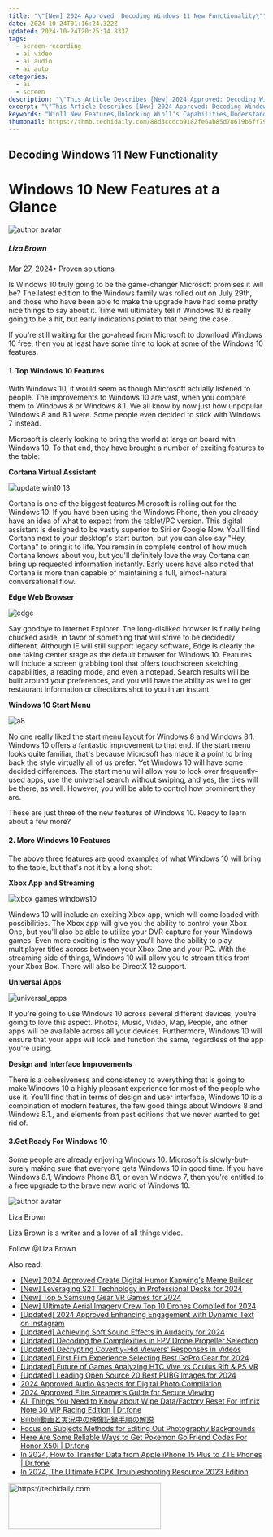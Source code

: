 ```yaml
---
title: "\"[New] 2024 Approved  Decoding Windows 11 New Functionality\""
date: 2024-10-24T01:16:24.322Z
updated: 2024-10-24T20:25:14.833Z
tags: 
  - screen-recording
  - ai video
  - ai audio
  - ai auto
categories: 
  - ai
  - screen
description: "\"This Article Describes [New] 2024 Approved: Decoding Windows 11 New Functionality\""
excerpt: "\"This Article Describes [New] 2024 Approved: Decoding Windows 11 New Functionality\""
keywords: "Win11 New Features,Unlocking Win11's Capabilities,Understanding Win11 Update,Exploring Win11 Enhancements,Insights on Windows 11 Changes,Windows 11 Functional Upgrade,Deciphering Win11 Upgrades"
thumbnail: https://thmb.techidaily.com/88d3ccdcb9182fe6ab85d78619b5ff79c9f842144c7f0589af82188a3ec75add.jpg
---
```


## Decoding Windows 11 New Functionality

# Windows 10 New Features at a Glance

![author avatar](https://lh5.googleusercontent.com/-AIMmjowaFs4/AAAAAAAAAAI/AAAAAAAAABc/Y5UmwDaI7HU/s250-c-k/photo.jpg)

##### Liza Brown

 Mar 27, 2024• Proven solutions

Is Windows 10 truly going to be the game-changer Microsoft promises it will be? The latest edition to the Windows family was rolled out on July 29th, and those who have been able to make the upgrade have had some pretty nice things to say about it. Time will ultimately tell if Windows 10 is really going to be a hit, but early indications point to that being the case.

If you're still waiting for the go-ahead from Microsoft to download Windows 10 free, then you at least have some time to look at some of the Windows 10 features.

#### 1. Top Windows 10 Features

With Windows 10, it would seem as though Microsoft actually listened to people. The improvements to Windows 10 are vast, when you compare them to Windows 8 or Windows 8.1\. We all know by now just how unpopular Windows 8 and 8.1 were. Some people even decided to stick with Windows 7 instead.

Microsoft is clearly looking to bring the world at large on board with Windows 10\. To that end, they have brought a number of exciting features to the table:

**Cortana Virtual Assistant**

![update win10 13](https://images.wondershare.com/windows10/update-win10-13.png)

Cortana is one of the biggest features Microsoft is rolling out for the Windows 10\. If you have been using the Windows Phone, then you already have an idea of what to expect from the tablet/PC version. This digital assistant is designed to be vastly superior to Siri or Google Now. You'll find Cortana next to your desktop's start button, but you can also say "Hey, Cortana" to bring it to life. You remain in complete control of how much Cortana knows about you, but you'll definitely love the way Cortana can bring up requested information instantly. Early users have also noted that Cortana is more than capable of maintaining a full, almost-natural conversational flow.

**Edge Web Browser**

![edge](https://images.wondershare.com/filmora/article-images/edge.jpg)

Say goodbye to Internet Explorer. The long-disliked browser is finally being chucked aside, in favor of something that will strive to be decidedly different. Although IE will still support legacy software, Edge is clearly the one taking center stage as the default browser for Windows 10\. Features will include a screen grabbing tool that offers touchscreen sketching capabilities, a reading mode, and even a notepad. Search results will be built around your preferences, and you will have the ability as well to get restaurant information or directions shot to you in an instant.

**Windows 10 Start Menu**

![a8](https://images.wondershare.com/windows10/a8.png)

No one really liked the start menu layout for Windows 8 and Windows 8.1\. Windows 10 offers a fantastic improvement to that end. If the start menu looks quite familiar, that's because Microsoft has made it a point to bring back the style virtually all of us prefer. Yet Windows 10 will have some decided differences. The start menu will allow you to look over frequently-used apps, use the universal search without swiping, and yes, the tiles will be there, as well. However, you will be able to control how prominent they are.

These are just three of the new features of Windows 10\. Ready to learn about a few more?

#### 2. More Windows 10 Features

The above three features are good examples of what Windows 10 will bring to the table, but that's not it by a long shot:

**Xbox App and Streaming**

![xbox games windows10](https://images.wondershare.com/windows10/xboy-games-windows10-1.png)

Windows 10 will include an exciting Xbox app, which will come loaded with possibilities. The Xbox app will give you the ability to control your Xbox One, but you'll also be able to utilize your DVR capture for your Windows games. Even more exciting is the way you'll have the ability to play multiplayer titles across between your Xbox One and your PC. With the streaming side of things, Windows 10 will allow you to stream titles from your Xbox Box. There will also be DirectX 12 support.

 **Universal Apps**

![universal_apps](https://images.wondershare.com/filmora/article-images/universal_apps.jpg)

If you're going to use Windows 10 across several different devices, you're going to love this aspect. Photos, Music, Video, Map, People, and other apps will be available across all your devices. Furthermore, Windows 10 will ensure that your apps will look and function the same, regardless of the app you're using.

 **Design and Interface Improvements**

There is a cohesiveness and consistency to everything that is going to make Windows 10 a highly pleasant experience for most of the people who use it. You'll find that in terms of design and user interface, Windows 10 is a combination of modern features, the few good things about Windows 8 and Windows 8.1., and elements from past editions that we never wanted to get rid of.

#### 3.Get Ready For Windows 10

Some people are already enjoying Windows 10\. Microsoft is slowly-but-surely making sure that everyone gets Windows 10 in good time. If you have Windows 8.1, Windows Phone 8.1, or even Windows 7, then you're entitled to a free upgrade to the brave new world of Windows 10.

![author avatar](https://lh5.googleusercontent.com/-AIMmjowaFs4/AAAAAAAAAAI/AAAAAAAAABc/Y5UmwDaI7HU/s250-c-k/photo.jpg)

Liza Brown

Liza Brown is a writer and a lover of all things video.

Follow @Liza Brown


<ins class="adsbygoogle"
     style="display:block"
     data-ad-format="autorelaxed"
     data-ad-client="ca-pub-7571918770474297"
     data-ad-slot="1223367746"></ins>



<ins class="adsbygoogle"
     style="display:block"
     data-ad-client="ca-pub-7571918770474297"
     data-ad-slot="8358498916"
     data-ad-format="auto"
     data-full-width-responsive="true"></ins>


<span class="atpl-alsoreadstyle">Also read:</span>
<div><ul>
<li><a href="https://fox-friendly.techidaily.com/new-2024-approved-create-digital-humor-kapwings-meme-builder/"><u>[New] 2024 Approved Create Digital Humor Kapwing's Meme Builder</u></a></li>
<li><a href="https://fox-friendly.techidaily.com/new-leveraging-s2t-technology-in-professional-decks-for-2024/"><u>[New] Leveraging S2T Technology in Professional Decks for 2024</u></a></li>
<li><a href="https://fox-friendly.techidaily.com/new-top-5-samsung-gear-vr-games-for-2024/"><u>[New] Top 5 Samsung Gear VR Games for 2024</u></a></li>
<li><a href="https://fox-friendly.techidaily.com/new-ultimate-aerial-imagery-crew-top-10-drones-compiled-for-2024/"><u>[New] Ultimate Aerial Imagery Crew Top 10 Drones Compiled for 2024</u></a></li>
<li><a href="https://fox-friendly.techidaily.com/updated-2024-approved-enhancing-engagement-with-dynamic-text-on-instagram/"><u>[Updated] 2024 Approved Enhancing Engagement with Dynamic Text on Instagram</u></a></li>
<li><a href="https://fox-friendly.techidaily.com/updated-achieving-soft-sound-effects-in-audacity-for-2024/"><u>[Updated] Achieving Soft Sound Effects in Audacity for 2024</u></a></li>
<li><a href="https://fox-friendly.techidaily.com/updated-decoding-the-complexities-in-fpv-drone-propeller-selection/"><u>[Updated] Decoding the Complexities in FPV Drone Propeller Selection</u></a></li>
<li><a href="https://fox-friendly.techidaily.com/updated-decrypting-covertly-hid-viewers-responses-in-videos/"><u>[Updated] Decrypting Covertly-Hid Viewers' Responses in Videos</u></a></li>
<li><a href="https://fox-direct.techidaily.com/updated-first-film-experience-selecting-best-gopro-gear-for-2024/"><u>[Updated] First Film Experience Selecting Best GoPro Gear for 2024</u></a></li>
<li><a href="https://some-techniques.techidaily.com/updated-future-of-games-analyzing-htc-vive-vs-oculus-rift-and-ps-vr/"><u>[Updated] Future of Games Analyzing HTC Vive vs Oculus Rift & PS VR</u></a></li>
<li><a href="https://article-tips.techidaily.com/updated-leading-open-source-20-best-pubg-images-for-2024/"><u>[Updated] Leading Open Source 20 Best PUBG Images for 2024</u></a></li>
<li><a href="https://extra-lessons.techidaily.com/2024-approved-audio-aspects-for-digital-photo-compilation/"><u>2024 Approved Audio Aspects for Digital Photo Compilation</u></a></li>
<li><a href="https://facebook-video-content.techidaily.com/2024-approved-elite-streamers-guide-for-secure-viewing/"><u>2024 Approved Elite Streamer’s Guide for Secure Viewing</u></a></li>
<li><a href="https://phone-solutions.techidaily.com/all-things-you-need-to-know-about-wipe-datafactory-reset-for-infinix-note-30-vip-racing-edition-drfone-by-drfone-reset-android-reset-android/"><u>All Things You Need to Know about Wipe Data/Factory Reset For Infinix Note 30 VIP Racing Edition | Dr.fone</u></a></li>
<li><a href="https://tech-revival.techidaily.com/bilibili/"><u>Bilibili動画と実況中の映像記録手順の解説</u></a></li>
<li><a href="https://fox-friendly.techidaily.com/focus-on-subjects-methods-for-editing-out-photography-backgrounds/"><u>Focus on Subjects Methods for Editing Out Photography Backgrounds</u></a></li>
<li><a href="https://pokemon-go-android.techidaily.com/here-are-some-reliable-ways-to-get-pokemon-go-friend-codes-for-honor-x50i-drfone-by-drfone-virtual-android/"><u>Here Are Some Reliable Ways to Get Pokemon Go Friend Codes For Honor X50i | Dr.fone</u></a></li>
<li><a href="https://iphone-transfer.techidaily.com/in-2024-how-to-transfer-data-from-apple-iphone-15-plus-to-zte-phones-drfone-by-drfone-transfer-from-ios/"><u>In 2024, How to Transfer Data from Apple iPhone 15 Plus to ZTE Phones | Dr.fone</u></a></li>
<li><a href="https://ai-vdieo-software.techidaily.com/in-2024-the-ultimate-fcpx-troubleshooting-resource-2023-edition/"><u>In 2024, The Ultimate FCPX Troubleshooting Resource 2023 Edition</u></a></li>
</ul></div>

<!-- affiliate ads begin -->
<a href="https://aligracehair.sjv.io/c/5597632/1902304/19272" target="_top" id="1902304">
  <img src="//a.impactradius-go.com/display-ad/19272-1902304" border="0" alt="https://techidaily.com" width="300" height="90"/>
</a>
<img height="0" width="0" src="https://aligracehair.sjv.io/i/5597632/1902304/19272" style="position:absolute;visibility:hidden;" border="0" />
<!-- affiliate ads end -->

